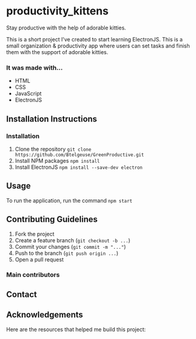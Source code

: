 # productivity_kittens
Stay productive with the help of adorable kitties.  

This is a short project I've created to start learning ElectronJS. This is a small organization & productivity app where users can set tasks and finish them with the support of adorable kitties.

### It was made with...
* HTML
* CSS
* JavaScript
* ElectronJS

## Installation Instructions

### Installation
1. Clone the repository
```git clone https://github.com/Btelgeuse/GreenProductive.git```
2. Install NPM packages
```npm install```
3. Install ElectronJS
```npm install --save-dev electron```

## Usage

To run the application, run the command ```npm start```

## Contributing Guidelines

1. Fork the project
2. Create a feature branch (```git checkout -b ...```)
3. Commit your changes (```git commit -m "..."```)
4. Push to the branch (```git push origin ...```)
5. Open a pull request

### Main contributors


## Contact

## Acknowledgements
Here are the resources that helped me build this project:
